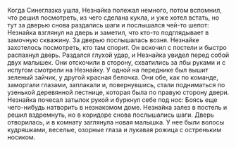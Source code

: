 Когда Синеглазка ушла, Незнайка полежал немного, потом вспомнил, что решил посмотреть, из чего сделана кукла, и уже хотел встать, но тут за дверью снова раздались шаги и послышался чей-то шепот: 
Незнайка взглянул на дверь и заметил, что кто-то подглядывает в замочную скважину. За дверью послышалась возня. Незнайке захотелось посмотреть, кто там спорит. Он вскочил с постели и быстро распахнул дверь.
Раздался глухой удар, и Незнайка увидел перед собой двух малышек. Они отскочили в сторону, схватились за лбы руками и с испугом смотрели на Незнайку.
У одной на переднике был вышит зеленый зайчик, у другой красная белочка. Они обе, как по команде, заморгали глазами, заплакали и, повернувшись, стали подниматься по узенькой деревянной лестнице, 
которая была по правую сторону двери. Незнайка почесал затылок рукой и буркнул себе под нос: Боясь еще чего-нибудь натворить в незнакомом доме. Незнайка залез в постель и решил вздремнуть, 
но в коридоре снова послышались шаги. Дверь отворилась, и в комнату заглянула новая малышка. У нее были волосы кудряшками, веселые, озорные глаза и лукавая рожица с остреньким носиком.
